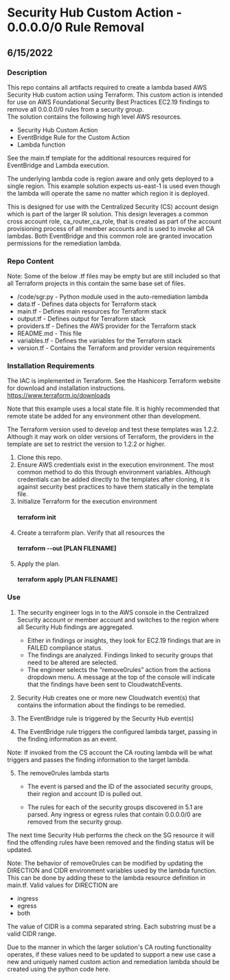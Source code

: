 # Security Hub Custom Action - 0.0.0.0/0 Rule Removal
## 6/15/2022

### Description
This repo contains all artifacts required to create a lambda based AWS Security Hub custom 
action using Terraform.  This custom action is intended for use on AWS Foundational 
Security Best Practices EC2.19 findings to remove all 0.0.0.0/0 rules from a security group.  
The solution contains the following high level AWS resources.

- Security Hub Custom Action
- EventBridge Rule for the Custom Action
- Lambda function

See the main.tf template for the additional resources required for EventBridge
and Lambda execution.

The underlying lambda code is region aware and only gets deployed to a single region. This
example solution expects us-east-1 is used even though the lambda will operate the same no 
matter which region it is deployed.

This is designed for use with the Centralized Security (CS) account design which is part of the
larger IR solution.  This design leverages a common cross account role, ca_router_ca_role, that 
is created as part of the account provisioning process of all member accounts and is used to 
invoke all CA lambdas.  Both EventBridge and this common role are granted invocation permissions 
for the remediation lambda.

### Repo Content
Note: Some of the below .tf files may be empty but are still included so that all
Terraform projects in this contain the same base set of files.
- /code/sgr.py - Python module used in the auto-remediation lambda
- data.tf  - Defines data objects for Terraform stack
- main.tf  - Defines main resources for Terraform stack 
- output.tf  - Defines output for Terraform stack
- providers.tf  - Defines the AWS provider for the Terraform stack
- README.md - This file
- variables.tf - Defines the variables for the Terraform stack
- version.tf - Contains the Terraform and provider version requirements


### Installation Requirements
The IAC is implemented in Terraform.  See the Hashicorp Terraform 
website for download and installation instructions.
https://www.terraform.io/downloads

Note that this example uses a local state file.  It is highly recommended that
remote state be added for any environment other than development.

The Terraform version used to develop and test these templates was 1.2.2. Although 
it may work on older versions of Terraform, the providers in the template are set to restrict
the version to 1.2.2 or higher.

1. Clone this repo. 
2. Ensure AWS credentials exist in the execution environment.  The most common 
   method to do this through environment variables.  Although credentials
      can be added directly to the templates after cloning, it is against security best
      practices to have them statically in the template file.
3. Initialize Terraform for the execution environment
   #### terraform init
4. Create a terraform plan. Verify that all resources the 
   #### terraform --out [PLAN FILENAME]
5. Apply the plan.
   #### terraform apply [PLAN FILENAME]


### Use
1. The security engineer logs in to the AWS console in the Centralized Security account or member
   account and switches to the region where all Security Hub findings are aggregated.
   - Either in findings or insights,  they look for EC2.19 findings that are in FAILED compliance status. 
   - The findings are analyzed.  Findings linked to security groups that need to be altered are selected. 
   - The engineer selects the “remove0rules” action from the  actions dropdown menu. A message at the top of the console will indicate that the findings have been sent to CloudwatchEvents.   

2. Security Hub creates one or more new Cloudwatch event(s) that contains the information about the findings to be remedied.

3. The EventBridge rule is triggered by the Security Hub event(s) 

4. The EventBridge rule triggers the configured lambda target, passing in the finding information as an event. 

Note: If invoked from the CS account the CA routing lambda will be what triggers and 
passes the finding information to the target lambda.

5. The remove0rules lambda starts 
   - The event is parsed and the ID of the associated security groups, their region and account ID is pulled out. 

   - The rules for each of the security groups discovered in 5.1 are parsed.  Any ingress or egress rules that contain  0.0.0.0/0 are removed from the security group. 

The next time Security Hub performs the check on the SG resource it will find the offending rules have been removed and 
the finding status will be updated. 


Note: The behavior of remove0rules can be modified by updating the DIRECTION and CIDR 
environment variables used by the lambda function.  This can be done by adding these to the lambda resource definition 
in main.tf.
Valid values for DIRECTION are
- ingress 
- egress 
- both 

The value of CIDR is a comma separated string.  Each substring must be a valid CIDR range.   

Due to the manner in which the larger solution's CA routing functionality operates, if these values
need to be updated to support a new use case a new and uniquely named custom action and 
remediation lambda should be created using the python code here.
 